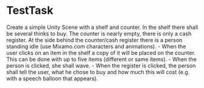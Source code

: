 # TestTask
 Create a simple Unity Scene with a shelf and counter. In the shelf there shall be several thinks to buy. The counter is nearly empty, there is only a cash register. At the side behind the counter/cash register there is a person standing idle (use Mixamo.com characters and animations). - When the user clicks on an item in the shelf a copy of it will be placed on the counter. This can be done with up to five items (different or same items). - When the person is clicked, she shall wave. - When the register is clicked, the person shall tell the user, what he chose to buy and how much this will cost (e.g. with a speech balloon that appears).

